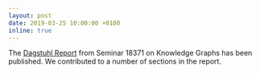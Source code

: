 ```yaml
---
layout: post
date: 2019-03-25 10:00:00 +0100
inline: true
---
```


The [Dagstuhl Report](http://drops.dagstuhl.de/opus/volltexte/2019/10328) from Seminar 18371 on Knowledge Graphs has been published. We contributed to a number of sections in the report. 
